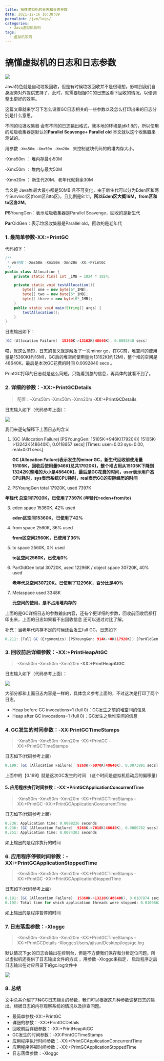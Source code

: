```yaml
---
title: 搞懂虚拟机的日志和日志参数
date: 2021-12-16 16:38:09
permalink: /jvm/logs/
categories:
  - Java虚拟机系列
tags:
  - 虚拟机系列
---
```

# 搞懂虚拟机的日志和日志参数

<img src="https://cdn.jsdelivr.net/gh/AJiSun/CDN/jvm-img/jvm-7-gclog.png">

Java特色就是自动垃圾回收，但是有时候垃圾回收并不是很理想，影响到我们自身服务对外提供支持了，此时，就需要根据GC的日志区看下回收的情况，以便调整出更好的效率。

这篇文章就来学习下怎么设置GC日志相关的一些参数以及怎么打印出来的日志分别是什么意思。

不同的垃圾收集器 会有不同的日志输出格式，我本地的环境是jdk1.8的，所以使用的垃圾收集器是默认的**Parallel Scavenge+ Parallel old** 本文就以这个收集器来测试的。



用参数 `-Xms50m -Xmx50m -Xmn20m ` 来控制这块代码的的堆内存大小。

-Xms50m ： 堆内存最小50M

-Xmx50m ： 堆内存最大50M

-Xmn20m ： 新生代20M，老年代就剩余30M

含义是 Java堆最大最小都是50MB 且不可变化，由于新生代可以分为Eden区和两个Survivor区(from区和to区)，且比例是8:1:1，**所以Eden区大概16M，from区和to区各2M**。



**PS**YoungGen：表示垃圾收集器是Parallel Scavenge，回收的是新生代

**Par**OldGen：表示垃圾收集器是Parallel old，回收的是老年代



###  1. 最简单参数-XX:+PrintGC

代码如下：

```java
/**
 * vm参数：-Xms50m -Xmx50m -Xmn20m -XX:+PrintGC
 */
public class Allocation {
    private static final int _1MB = 1024 * 1024;

    private static void testAllocation(){
        byte[] one = new byte[6*_1MB];
        byte[] two = new byte[6*_1MB];
        byte[] three = new byte[6*_1MB];
    }
    public static void main(String[] args) {
        testAllocation();
    }
}
```

日志输出如下：

```java
[GC (Allocation Failure)  15360K->13162K(48640K), 0.0092840 secs]
```

哎，就这么简短，日志的含义就是触发了一次minor gc，在GC前，堆空间的使用量是15360K(约16M)，GC后的堆空间使用量为13162K(约12M)，整个堆的空间是48640K。最后是本次GC花费的时间 0.0092840 secs 。

PrintGC打印的日志就是这么简短，只能看到总的信息，再具体的就看不到了。



### 2. 详细的参数：-XX:+PrintGCDetails

> 配置：-Xms50m -Xmx50m -Xmn20m  **-XX:+PrintGCDetails**

日志输入如下（代码参考上面）：

<img src="https://cdn.jsdelivr.net/gh/AJiSun/CDN/jvm-img/jvm-7-PrintGCDetails.png">



我们来逐句解释下上面日志的含义

1. [GC (Allocation Failure) [PSYoungGen: 15105K->946K(17920K)] 15105K->13242K(48640K), 0.0118657 secs] [Times: user=0.03 sys=0.00, real=0.01 secs] 

   **GC (Allocation Failure)表示发生的minor GC，新生代回收前使用量15105K，回收后使用量946K(总共17920K)，整个堆占用从15105K下降到13242K(整堆的大小是48640K)**。**最后是GC花费的时间，user表示用户态CPU耗时，sys表示系统CPU耗时，real表示GC的实际经历的时间**

2.  PSYoungGen      total 17920K, used 7397K

   **年轻代 总空间17920K，已使用了7397K (年轻代=eden+from/to)**

3. eden space 15360K, 42% used 

   **eden区空间15360K，已使用了42%**

4. from space 2560K, 36% used

   **from区空间2560K，已使用了36%**

5. to   space 2560K, 0% used 

   **to区空间2560K，已使用0%**

6. ParOldGen       total 30720K, used 12296K / object space 30720K, 40% used 

   **老年代总空间30720K。已使用了12296K，百分比是40%**

7. Metaspace       used 3348K

   **元空间的使用，是不占用堆内存的**

上面的是GC详细日志的参数输出内容，还有个更详细的参数，回收前回收后都打印出来，上面的日志如果看不出回收信息 还可以通过对比了解。

补充：当老年代内存不足的时候还会发生full GC，日志如下

```java
0.211: [Full GC (Ergonomics) [PSYoungGen: 914K->0K(17920K)] [ParOldGen: 26632K->27351K(30720K)] 27546K->27351K(48640K), [Metaspace: 3350K->3350K(1056768K)], 0.0084485 secs] [Times: user=0.02 sys=0.00, real=0.01 secs] 
```



###  3. 回收前后详细参数：-XX:+PrintHeapAtGC

> -Xms50m -Xmx50m -Xmn20m  **-XX:+PrintHeapAtGC**

日志输入如下（代码参考上面）：

<img src="https://cdn.jsdelivr.net/gh/AJiSun/CDN/jvm-img/jvm-7-PrintHeapAtGC.png">

大部分都和上面日志内容是一样的，具体含义参考上面的，不过这次是打印了两个日志，

* Heap before GC invocations=1 (full 0)：GC发生之前的堆空间的信息
* Heap after GC invocations=1 (full 0)：GC发生之后堆空间的信息



### 4. GC发生的时间参数：-XX:PrintGCTimeStamps

> -Xms50m -Xmx50m -Xmn20m   -XX:+PrintGC  -XX:+PrintGCTimeStamps

日志如下(代码参考上面)

```java
0.199: [GC (Allocation Failure)  9268K->6970K(48640K), 0.0073891 secs]
```

上面中的【0.199】就是这次GC发生的时间 （这个时间是虚拟机启动后的偏移量）



#### 5. 应用程序执行时间参数：-XX:+PrintGCApplicationConcurrentTime

> -Xms50m -Xmx50m -Xmn20m  -XX:+PrintGCTimeStamps -XX:+PrintGC  -XX:+PrintGCApplicationConcurrentTime

日志如下(代码参考上面)

```java
0.236: Application time: 0.0088226 seconds
0.236: [GC (Allocation Failure)  9268K->7018K(48640K), 0.0080782 secs]
0.251: Application time: 0.0074303 seconds
```

如上输出的是程序执行的时间



### 6. 应用程序停顿时间参数：-XX:+PrintGCApplicationStoppedTime

> -Xms50m -Xmx50m -Xmn20m  -XX:+PrintGCTimeStamps -XX:+PrintGC -XX:+PrintGCApplicationStoppedTime

日志如下(代码参考上面)

```java
0.181: [GC (Allocation Failure)  15360K->13210K(48640K), 0.0107874 secs]
0.192: Total time for which application threads were stopped: 0.0109662 seconds, Stopping threads took: 0.0000396 seconds
```

如上输出的是程序暂停的时间

### 7. 日志落盘参数：-Xloggc

> -Xms50m -Xmx50m -Xmn20m  -XX:+PrintGCTimeStamps -XX:+PrintGCDetails -Xloggc:/Users/ajisun/Desktop/logs/gc.log

默认情况下gc的日志会输出在控制台，但是不方便我们保存和分析定位问题，所以虚拟机还提供了日志输出文件的方式 ，用参数 -Xloggc来指定， 启动程序之后日志输出在对应目录下的gc.log文件中

<img src="https://cdn.jsdelivr.net/gh/AJiSun/CDN/jvm-img/jvm-7-loggc.png">



###  8. 总结

文中总共介绍了7种GC日志相关的参数，我们可以根据这几种参数调整日志的输出。根据日志的内存观察系统的情况以及排查问题。

* 最简单参数-XX:+PrintGC
* 详细的参数：-XX:+PrintGCDetails
* 回收前后详细参数：-XX:+PrintHeapAtGC
* GC发生的时间参数：-XX:PrintGCTimeStamps
* 应用程序执行时间参数：-XX:+PrintGCApplicationConcurrentTime
* 应用程序停顿时间参数：-XX:+PrintGCApplicationStoppedTime
* 日志落盘参数：-Xloggc



